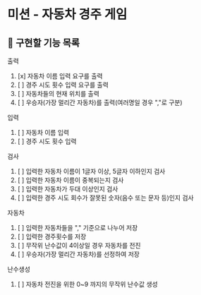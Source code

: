 # 미션 - 자동차 경주 게임

## 🚀 구현할 기능 목록

출력
1. [x] 자동차 이름 입력 요구를 출력
2. [ ] 경주 시도 횟수 입력 요구를 출력
3. [ ] 자동차들의 현재 위치를 출력
4. [ ] 우승자(가장 멀리간 자동차)를 출력(여러명일 경우 ","로 구분)

입력
1. [ ] 자동차 이름 입력
2. [ ] 경주 시도 횟수 입력

검사
1. [ ] 입력한 자동차 이름이 1글자 이상, 5글자 이하인지 검사
2. [ ] 입력한 자동차 이름이 중복되는지 검사
3. [ ] 입력한 자동차가 두대 이상인지 검사
4. [ ] 입력한 경주 시도 회수가 잘못된 숫자(음수 또는 문자 등)인지 검사

자동차
1. [ ] 입력한 자동차들을 "," 기준으로 나누어 저장
2. [ ] 입력한 경주횟수를 저장
3. [ ] 무작위 난수값이 4이상일 경우 자동차를 전진
4. [ ] 우승자(가장 멀리간 자동차)를 선정하여 저장

난수생성
1. [ ] 자동차 전진을 위한 0~9 까지의 무작위 난수값 생성

<br>
